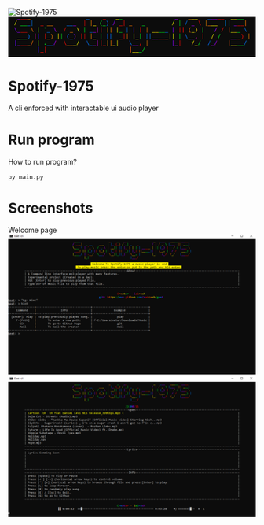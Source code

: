 ![Spotify-1975](https://img.shields.io/github/license/sairash/Patra)<br/>
<img src="screen_shots/logo.PNG"><br/>
# Spotify-1975
A cli enforced with interactable ui audio player

# Run program
How to run program?
```
py main.py
 ```
# Screenshots
Welcome page
<img src="screen_shots/welcome_page.PNG"><br/>
<img src="screen_shots/audio_player.PNG"><br/>
